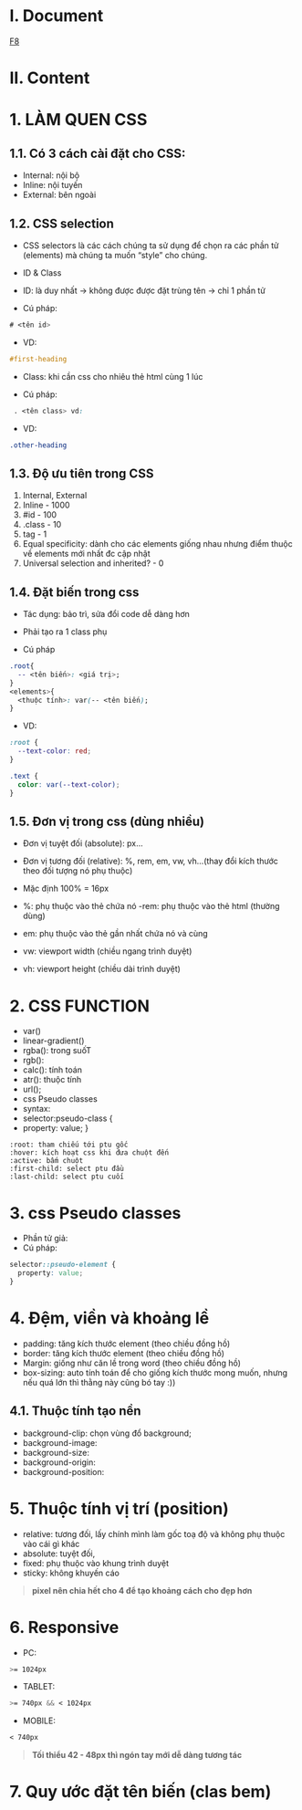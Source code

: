 # I. Document

[F8](https://fullstack.edu.vn/)

# II. Content

# 1. LÀM QUEN CSS

## 1.1. Có 3 cách cài đặt cho CSS:

- Internal: nội bộ
- Inline: nội tuyến
- External: bên ngoài

## 1.2. CSS selection

- CSS selectors là các cách chúng ta sử dụng để chọn ra các phần tử (elements) mà chúng ta muốn “style” cho chúng.

- ID & Class
- ID: là duy nhất -> không được được đặt trùng tên -> chỉ 1 phần tử

- Cú pháp:

```css
# <tên id>
```

- VD:

```css
#first-heading
```

- Class: khi cần css cho nhiêu thẻ html cùng 1 lúc

- Cú pháp:

```css
 . <tên class> vd:
```

- VD:

```css
.other-heading
```

## 1.3. Độ ưu tiên trong CSS

1.  Internal, External
2.  Inline - 1000
3.  #id - 100
4.  .class - 10
5.  tag - 1
6.  Equal specificity: dành cho các elements giống nhau nhưng điểm thuộc về elements mới nhất đc cập nhật
7.  Universal selection and inherited? - 0

## 1.4. Đặt biến trong css

- Tác dụng: bảo trì, sửa đổi code dễ dàng hơn
- Phải tạo ra 1 class phụ

- Cú pháp

```css
.root{
  -- <tên biến>: <giá trị>;
}
<elements>{
  <thuộc tính>: var(-- <tên biến);
}
```

- VD:

```css
:root {
  --text-color: red;
}

.text {
  color: var(--text-color);
}
```

## 1.5. Đơn vị trong css (dùng nhiều)

- Đơn vị tuyệt đối (absolute): px...
- Đơn vị tương đối (relative): %, rem, em, vw, vh...(thay đổi kích thước theo đối tượng nó phụ thuộc)

- Mặc định 100% = 16px
- %: phụ thuộc vào thẻ chứa nó
  -rem: phụ thuộc vào thẻ html (thường dùng)
- em: phụ thuộc vào thẻ gần nhất chứa nó và cùng
- vw: viewport width (chiều ngang trình duyệt)
- vh: viewport height (chiều dài trình duyệt)

# 2. CSS FUNCTION

- var()
- linear-gradient()
- rgba(): trong suốT
- rgb():
- calc(): tính toán
- atr(): thuộc tính
- url();
- css Pseudo classes
- syntax:
- selector:pseudo-class {
- property: value;
  }

```
:root: tham chiếu tới ptu gốc
:hover: kích hoạt css khi đưa chuột đến
:active: bấm chuột
:first-child: select ptu đầu
:last-child: select ptu cuối
```

# 3. css Pseudo classes

- Phần tử giả:
- Cú pháp:

```css
selector::pseudo-element {
  property: value;
}
```

# 4. Đệm, viền và khoảng lề

- padding: tăng kích thước element (theo chiều đồng hồ)
- border: tăng kích thước element (theo chiều đồng hồ)
- Margin: giống như căn lề trong word (theo chiều đồng hồ)
- box-sizing: auto tính toán để cho giống kích thước mong muốn, nhưng nếu quá lớn thì thằng này cũng bó tay :))

## 4.1. Thuộc tính tạo nền

- background-clip: chọn vùng đổ background;
- background-image:
- background-size:
- background-origin:
- background-position:

# 5. Thuộc tính vị trí (position)

- relative: tương đối, lấy chính mình làm gốc toạ độ và không phụ thuộc vào cái gì khác
- absolute: tuyệt đối,
- fixed: phụ thuộc vào khung trình duyệt
- sticky: không khuyến cáo

> **pixel nên chia hết cho 4 để tạo khoảng cách cho đẹp hơn**

# 6. Responsive

- PC:

```css
>= 1024px
```

- TABLET:

```css
>= 740px && < 1024px
```

- MOBILE:

```css
< 740px
```

> **Tối thiểu 42 - 48px thì ngón tay mới dễ dàng tương tác**

# 7. Quy ước đặt tên biến (clas bem)
